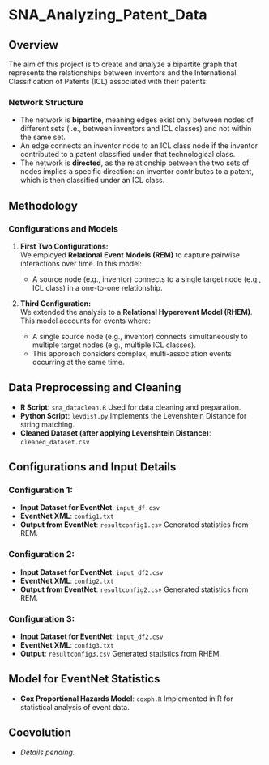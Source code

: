 
# SNA_Analyzing_Patent_Data

## Overview
The aim of this project is to create and analyze a bipartite graph that represents the relationships between inventors and the International Classification of Patents (ICL) associated with their patents.

### Network Structure
- The network is **bipartite**, meaning edges exist only between nodes of different sets (i.e., between inventors and ICL classes) and not within the same set. 
- An edge connects an inventor node to an ICL class node if the inventor contributed to a patent classified under that technological class. 
- The network is **directed**, as the relationship between the two sets of nodes implies a specific direction: an inventor contributes to a patent, which is then classified under an ICL class.

## Methodology
### Configurations and Models
1. **First Two Configurations:**  
   We employed **Relational Event Models (REM)** to capture pairwise interactions over time. In this model:
   - A source node (e.g., inventor) connects to a single target node (e.g., ICL class) in a one-to-one relationship.

2. **Third Configuration:**  
   We extended the analysis to a **Relational Hyperevent Model (RHEM)**. This model accounts for events where:
   - A single source node (e.g., inventor) connects simultaneously to multiple target nodes (e.g., multiple ICL classes).
   - This approach considers complex, multi-association events occurring at the same time.

## Data Preprocessing and Cleaning
- **R Script**: `sna_dataclean.R` Used for data cleaning and preparation.  
- **Python Script**: `levdist.py` Implements the Levenshtein Distance for string matching.
- **Cleaned Dataset (after applying Levenshtein Distance)**: `cleaned_dataset.csv`

## Configurations and Input Details
### Configuration 1:
- **Input Dataset for EventNet**: `input_df.csv`
- **EventNet XML**: `config1.txt`
- **Output from EventNet**: `resultconfig1.csv` Generated statistics from REM.

### Configuration 2:
- **Input Dataset for EventNet**: `input_df2.csv`
- **EventNet XML**: `config2.txt`  
- **Output from EventNet**: `resultconfig2.csv` Generated statistics from REM.

### Configuration 3:
- **Input Dataset for EventNet**: `input_df2.csv`
- **EventNet XML**: `config3.txt`  
- **Output**: `resultconfig3.csv` Generated statistics from RHEM.

## Model for EventNet Statistics
- **Cox Proportional Hazards Model**: `coxph.R` Implemented in R for statistical analysis of event data.

## Coevolution 
- *Details pending.*
